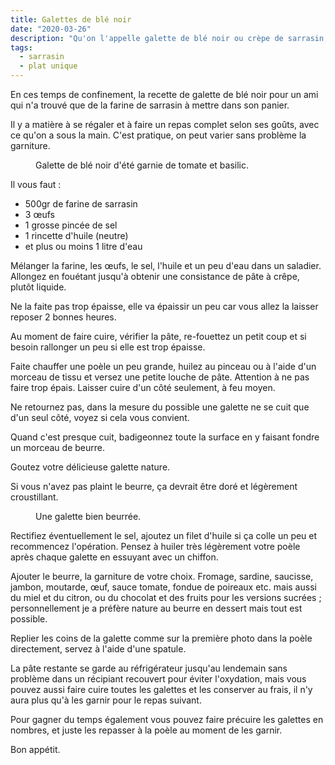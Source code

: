 ```yaml
---
title: Galettes de blé noir
date: "2020-03-26"
description: "Qu'on l'appelle galette de blé noir ou crèpe de sarrasin, c'est un incontournable de la cuisine bretonne"
tags:
  - sarrasin
  - plat unique
---
```


En ces temps de confinement, la recette de galette de blé noir pour un ami qui n'a trouvé que de la farine de sarrasin à mettre dans son panier.

Il y a matière à se régaler et à faire un repas complet selon ses goûts, avec ce qu'on a sous la main. C'est pratique, on peut varier sans problème la garniture. 

<figure>
<img alt="" class="img-post" src="/galette1.jpeg">
<figcaption> Galette de blé noir d'été garnie de tomate et basilic.</figcaption>
</figure>

Il vous faut :
- 500gr de farine de sarrasin 
- 3 œufs
- 1 grosse pincée de sel 
- 1 rincette d'huile (neutre)
- et plus ou moins 1 litre d'eau

Mélanger la farine, les œufs, le sel, l'huile et un peu d'eau dans un saladier. Allongez en fouétant jusqu'à obtenir une consistance de pâte à crêpe, plutôt liquide.

Ne la faite pas trop épaisse, elle va épaissir un peu car vous allez la laisser reposer 2 bonnes heures.

Au moment de faire cuire, vérifier la pâte, re-fouettez un petit coup et si besoin rallonger un peu si elle est trop épaisse.

Faite chauffer une poèle un peu grande, huilez au pinceau ou à l'aide d'un morceau de tissu et versez une petite louche de pâte. 
Attention à ne pas faire trop épais. 
Laisser cuire d'un côté seulement, à feu moyen.

Ne retournez pas, dans la mesure du possible une galette ne se cuit que d'un seul côté, voyez si cela vous convient.

Quand c'est presque cuit, badigeonnez toute la surface en y faisant fondre un morceau de beurre.

Goutez votre délicieuse galette nature.

Si vous n'avez pas plaint le beurre, ça devrait être doré et légèrement croustillant.

<figure>
<img alt="" class="img-post" src="/galette2.jpeg">
<figcaption> Une galette bien beurrée.</figcaption>
</figure>

Rectifiez éventuellement le sel, ajoutez un filet d'huile si ça colle un peu et recommencez l'opération. 
Pensez à huiler très légèrement votre poèle après chaque galette en essuyant avec un chiffon.

Ajouter le beurre, la garniture de votre choix. Fromage, sardine, saucisse, jambon, moutarde, œuf, sauce tomate, fondue de poireaux etc. mais aussi du miel et du citron, ou du chocolat et des fruits pour les versions sucrées ; personnellement je a préfère nature au beurre en dessert mais tout est possible.

Replier les coins de la galette comme sur la première photo dans la poèle directement, servez à l'aide d'une spatule.

La pâte restante se garde au réfrigérateur jusqu'au lendemain sans problème dans un récipiant recouvert pour éviter l'oxydation, mais vous pouvez aussi faire cuire toutes les galettes et les conserver au frais, il n'y aura plus qu'à les garnir pour le repas suivant.

Pour gagner du temps également vous pouvez faire précuire les galettes en nombres, et juste les repasser à la poèle au moment de les garnir.

Bon appétit.